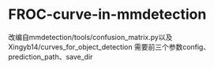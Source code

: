 # FROC-curve-in-mmdetection
改编自mmdetection/tools/confusion_matrix.py以及Xingyb14/curves_for_object_detection
需要前三个参数config、prediction_path、save_dir
